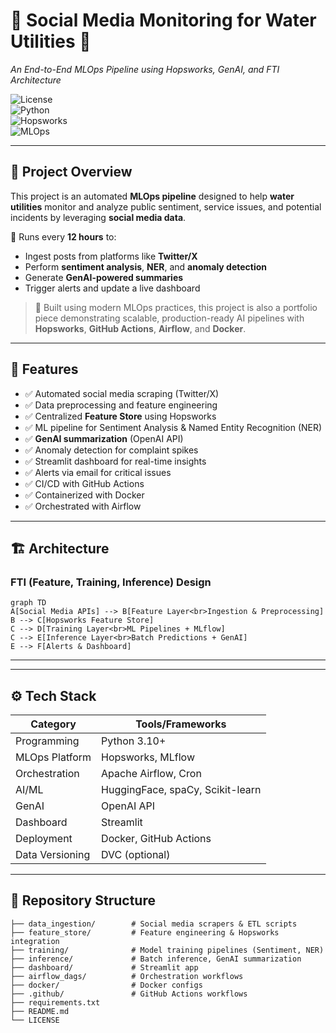 # 🚰 Social Media Monitoring for Water Utilities 🌊  
*An End-to-End MLOps Pipeline using Hopsworks, GenAI, and FTI Architecture*

![License](https://img.shields.io/badge/Status-MVP%20In%20Progress-blue)  
![Python](https://img.shields.io/badge/Python-3.10+-blue.svg)  
![Hopsworks](https://img.shields.io/badge/Powered_by-Hopsworks-green)  
![MLOps](https://img.shields.io/badge/MLOps-End_to_End-orange)

---

## 📖 Project Overview
This project is an automated **MLOps pipeline** designed to help **water utilities** monitor and analyze public sentiment, service issues, and potential incidents by leveraging **social media data**.

🔹 Runs every **12 hours** to:
- Ingest posts from platforms like **Twitter/X**
- Perform **sentiment analysis**, **NER**, and **anomaly detection**
- Generate **GenAI-powered summaries**
- Trigger alerts and update a live dashboard

> 🎯 Built using modern MLOps practices, this project is also a portfolio piece demonstrating scalable, production-ready AI pipelines with **Hopsworks**, **GitHub Actions**, **Airflow**, and **Docker**.

---

## 🚀 Features
- ✅ Automated social media scraping (Twitter/X)
- ✅ Data preprocessing and feature engineering
- ✅ Centralized **Feature Store** using Hopsworks
- ✅ ML pipeline for Sentiment Analysis & Named Entity Recognition (NER)
- ✅ **GenAI summarization** (OpenAI API)
- ✅ Anomaly detection for complaint spikes
- ✅ Streamlit dashboard for real-time insights
- ✅ Alerts via email for critical issues
- ✅ CI/CD with GitHub Actions
- ✅ Containerized with Docker
- ✅ Orchestrated with Airflow

---

## 🏗️ Architecture

### FTI (Feature, Training, Inference) Design
```mermaid
graph TD
A[Social Media APIs] --> B[Feature Layer<br>Ingestion & Preprocessing]
B --> C[Hopsworks Feature Store]
C --> D[Training Layer<br>ML Pipelines + MLflow]
C --> E[Inference Layer<br>Batch Predictions + GenAI]
E --> F[Alerts & Dashboard]
```
---
---

## ⚙️ Tech Stack
| **Category**     | **Tools/Frameworks**              |
|------------------|-----------------------------------|
| Programming      | Python 3.10+                      |
| MLOps Platform   | Hopsworks, MLflow                 |
| Orchestration    | Apache Airflow, Cron              |
| AI/ML            | HuggingFace, spaCy, Scikit-learn  |
| GenAI            | OpenAI API                        |
| Dashboard        | Streamlit                         |
| Deployment       | Docker, GitHub Actions            |
| Data Versioning  | DVC (optional)                    |

---

## 📂 Repository Structure
```plaintext
├── data_ingestion/        # Social media scrapers & ETL scripts
├── feature_store/         # Feature engineering & Hopsworks integration
├── training/              # Model training pipelines (Sentiment, NER)
├── inference/             # Batch inference, GenAI summarization
├── dashboard/             # Streamlit app
├── airflow_dags/          # Orchestration workflows
├── docker/                # Docker configs
├── .github/               # GitHub Actions workflows
├── requirements.txt
├── README.md
└── LICENSE

